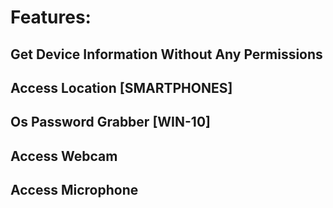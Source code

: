 #  Features:
## Get Device Information Without Any Permissions
## Access Location [SMARTPHONES]
## Os Password Grabber [WIN-10]
## Access Webcam
## Access Microphone
